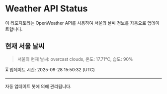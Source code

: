 
# Weather API Status

이 리포지토리는 OpenWeather API를 사용하여 서울의 날씨 정보를 자동으로 업데이트합니다.

## 현재 서울 날씨
> 서울의 현재 날씨: overcast clouds, 온도: 17.71°C, 습도: 90%

⏳ 업데이트 시간: 2025-09-28 15:50:32 (UTC)

---
자동 업데이트 봇에 의해 관리됩니다.
